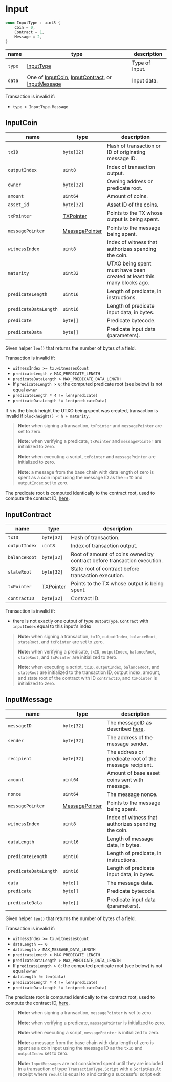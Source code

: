 # Input

```c++
enum InputType : uint8 {
    Coin = 0,
    Contract = 1,
    Message = 2,
}
```

| name   | type                                                                                              | description    |
|--------|---------------------------------------------------------------------------------------------------|----------------|
| `type` | [InputType](#input)                                                                               | Type of input. |
| `data` | One of [InputCoin](#inputcoin), [InputContract](#inputcontract), or [InputMessage](#inputmessage) | Input data.    |

Transaction is invalid if:

- `type > InputType.Message`

## InputCoin

| name                  | type                                   | description                                                            |
|-----------------------|----------------------------------------|------------------------------------------------------------------------|
| `txID`                | `byte[32]`                             | Hash of transaction or ID of originating message ID.                   |
| `outputIndex`         | `uint8`                                | Index of transaction output.                                           |
| `owner`               | `byte[32]`                             | Owning address or predicate root.                                      |
| `amount`              | `uint64`                               | Amount of coins.                                                       |
| `asset_id`            | `byte[32]`                             | Asset ID of the coins.                                                 |
| `txPointer`           | [TXPointer](./tx_pointer.md)           | Points to the TX whose output is being spent.                          |
| `messagePointer`      | [MessagePointer](./message_pointer.md) | Points to the message being spent.                                     |
| `witnessIndex`        | `uint8`                                | Index of witness that authorizes spending the coin.                    |
| `maturity`            | `uint32`                               | UTXO being spent must have been created at least this many blocks ago. |
| `predicateLength`     | `uint16`                               | Length of predicate, in instructions.                                  |
| `predicateDataLength` | `uint16`                               | Length of predicate input data, in bytes.                              |
| `predicate`           | `byte[]`                               | Predicate bytecode.                                                    |
| `predicateData`       | `byte[]`                               | Predicate input data (parameters).                                     |

Given helper `len()` that returns the number of bytes of a field.

Transaction is invalid if:

- `witnessIndex >= tx.witnessesCount`
- `predicateLength > MAX_PREDICATE_LENGTH`
- `predicateDataLength > MAX_PREDICATE_DATA_LENGTH`
- If `predicateLength > 0`; the computed predicate root (see below) is not equal `owner`
- `predicateLength * 4 != len(predicate)`
- `predicateDataLength != len(predicateData)`

If `h` is the block height the UTXO being spent was created, transaction is invalid if `blockheight() < h + maturity`.

> **Note:** when signing a transaction, `txPointer` and `messagePointer` are set to zero.
>
> **Note:** when verifying a predicate, `txPointer` and `messagePointer` are initialized to zero.
>
> **Note:** when executing a script, `txPointer` and `messagePointer` are initialized to zero.
>
> **Note:** a message from the base chain with data length of zero is spent as a coin input using the message ID as the `txID` and `outputIndex` set to zero.

The predicate root is computed identically to the contract root, used to compute the contract ID, [here](../id/contract.md).

## InputContract

| name          | type                         | description                                                             |
|---------------|------------------------------|-------------------------------------------------------------------------|
| `txID`        | `byte[32]`                   | Hash of transaction.                                                    |
| `outputIndex` | `uint8`                      | Index of transaction output.                                            |
| `balanceRoot` | `byte[32]`                   | Root of amount of coins owned by contract before transaction execution. |
| `stateRoot`   | `byte[32]`                   | State root of contract before transaction execution.                    |
| `txPointer`   | [TXPointer](./tx_pointer.md) | Points to the TX whose output is being spent.                           |
| `contractID`  | `byte[32]`                   | Contract ID.                                                            |

Transaction is invalid if:

- there is not exactly one output of type `OutputType.Contract` with `inputIndex` equal to this input's index

> **Note:** when signing a transaction, `txID`, `outputIndex`, `balanceRoot`, `stateRoot`, and `txPointer` are set to zero.
>
> **Note:** when verifying a predicate, `txID`, `outputIndex`, `balanceRoot`, `stateRoot`, and `txPointer` are initialized to zero.
>
> **Note:** when executing a script, `txID`, `outputIndex`, `balanceRoot`, and `stateRoot` are initialized to the transaction ID, output index, amount, and state root of the contract with ID `contractID`, and `txPointer` is initialized to zero.

## InputMessage

| name                  | type                                   | description                                                  |
|-----------------------|----------------------------------------|--------------------------------------------------------------|
| `messageID`           | `byte[32]`                             | The messageID as described [here](../id/utxo.md#message-id). |
| `sender`              | `byte[32]`                             | The address of the message sender.                           |
| `recipient`           | `byte[32]`                             | The address or predicate root of the message recipient.      |
| `amount`              | `uint64`                               | Amount of base asset coins sent with message.                |
| `nonce`               | `uint64`                               | The message nonce.                                           |
| `messagePointer`      | [MessagePointer](./message_pointer.md) | Points to the message being spent.                           |
| `witnessIndex`        | `uint8`                                | Index of witness that authorizes spending the coin.          |
| `dataLength`          | `uint16`                               | Length of message data, in bytes.                            |
| `predicateLength`     | `uint16`                               | Length of predicate, in instructions.                        |
| `predicateDataLength` | `uint16`                               | Length of predicate input data, in bytes.                    |
| `data`                | `byte[]`                               | The message data.                                            |
| `predicate`           | `byte[]`                               | Predicate bytecode.                                          |
| `predicateData`       | `byte[]`                               | Predicate input data (parameters).                           |

Given helper `len()` that returns the number of bytes of a field.

Transaction is invalid if:

- `witnessIndex >= tx.witnessesCount`
- `dataLength == 0`
- `dataLength > MAX_MESSAGE_DATA_LENGTH`
- `predicateLength > MAX_PREDICATE_LENGTH`
- `predicateDataLength > MAX_PREDICATE_DATA_LENGTH`
- If `predicateLength > 0`; the computed predicate root (see below) is not equal `owner`
- `dataLength != len(data)`
- `predicateLength * 4 != len(predicate)`
- `predicateDataLength != len(predicateData)`

The predicate root is computed identically to the contract root, used to compute the contract ID, [here](../id/contract.md).

> **Note:** when signing a transaction, `messagePointer` is set to zero.
>
> **Note:** when verifying a predicate, `messagePointer` is initialized to zero.
>
> **Note:** when executing a script, `messagePointer` is initialized to zero.
>
> **Note:** a message from the base chain with data length of zero is spent as a coin input using the message ID as the `txID` and `outputIndex` set to zero.
>
> **Note:** `InputMessages` are not considered spent until they are included in a transaction of type `TransactionType.Script` with a `ScriptResult` receipt where `result` is equal to `0` indicating a successful script exit
